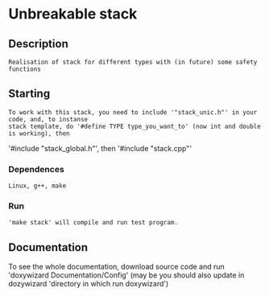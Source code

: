 # Unbreakable stack

## Description
    Realisation of stack for different types with (in future) some safety functions
## Starting
    To work with this stack, you need to include '"stack_unic.h"' in your code, and, to instanse
    stack template, do '#define TYPE type_you_want_to' (now int and double is working), then
'#include "stack_global.h"', then '#include "stack.cpp"'
### Dependences
    Linux, g++, make
### Run
    'make stack' will compile and run test program. 

## Documentation
To see the whole documentation, download source code and run 'doxywizard Documentation/Config'
(may be you should also update in dozywizard 'directory in which run doxywizard')

